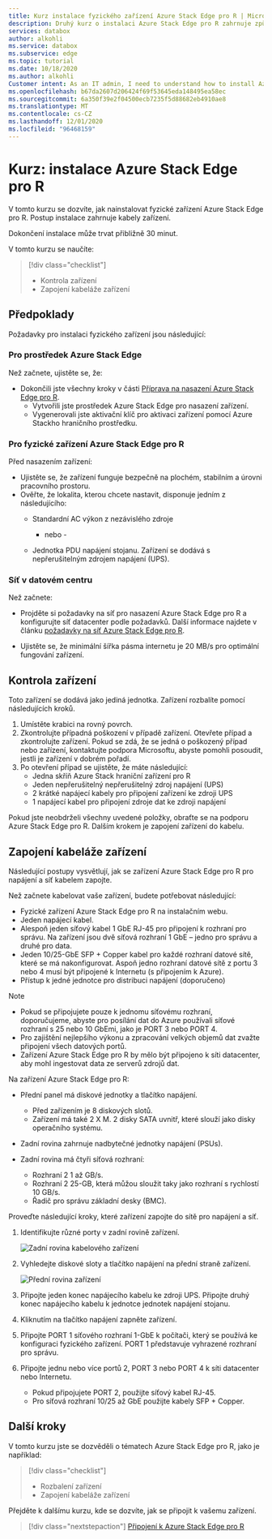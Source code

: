 ```yaml
---
title: Kurz instalace fyzického zařízení Azure Stack Edge pro R | Microsoft Docs
description: Druhý kurz o instalaci Azure Stack Edge pro R zahrnuje způsob, jak kabelovat fyzické zařízení pro napájení a síť.
services: databox
author: alkohli
ms.service: databox
ms.subservice: edge
ms.topic: tutorial
ms.date: 10/18/2020
ms.author: alkohli
Customer intent: As an IT admin, I need to understand how to install Azure Stack Edge Pro R in datacenter so I can use it to transfer data to Azure.
ms.openlocfilehash: b67da2607d206424f69f53645eda148495ea58ec
ms.sourcegitcommit: 6a350f39e2f04500ecb7235f5d88682eb4910ae8
ms.translationtype: MT
ms.contentlocale: cs-CZ
ms.lasthandoff: 12/01/2020
ms.locfileid: "96468159"
---
```

# <a name="tutorial-install-azure-stack-edge-pro-r"></a>Kurz: instalace Azure Stack Edge pro R

V tomto kurzu se dozvíte, jak nainstalovat fyzické zařízení Azure Stack Edge pro R. Postup instalace zahrnuje kabely zařízení.

Dokončení instalace může trvat přibližně 30 minut.

V tomto kurzu se naučíte:

> [!div class="checklist"]
> * Kontrola zařízení
> * Zapojení kabeláže zařízení

## <a name="prerequisites"></a>Předpoklady

Požadavky pro instalaci fyzického zařízení jsou následující:

### <a name="for-the-azure-stack-edge-resource"></a>Pro prostředek Azure Stack Edge

Než začnete, ujistěte se, že:

* Dokončili jste všechny kroky v části [Příprava na nasazení Azure Stack Edge pro R](azure-stack-edge-pro-r-deploy-prep.md).
    * Vytvořili jste prostředek Azure Stack Edge pro nasazení zařízení.
    * Vygenerovali jste aktivační klíč pro aktivaci zařízení pomocí Azure Stackho hraničního prostředku.

 
### <a name="for-the-azure-stack-edge-pro-r-physical-device"></a>Pro fyzické zařízení Azure Stack Edge pro R

Před nasazením zařízení:

- Ujistěte se, že zařízení funguje bezpečně na plochém, stabilním a úrovni pracovního prostoru.
- Ověřte, že lokalita, kterou chcete nastavit, disponuje jedním z následujícího:
    - Standardní AC výkon z nezávislého zdroje

        - nebo -
    - Jednotka PDU napájení stojanu. Zařízení se dodává s nepřerušitelným zdrojem napájení (UPS).
    

### <a name="for-the-network-in-the-datacenter"></a>Síť v datovém centru

Než začnete:

- Projděte si požadavky na síť pro nasazení Azure Stack Edge pro R a konfigurujte síť datacenter podle požadavků. Další informace najdete v článku [požadavky na síť Azure Stack Edge pro R](azure-stack-edge-pro-r-system-requirements.md#networking-port-requirements).

- Ujistěte se, že minimální šířka pásma internetu je 20 MB/s pro optimální fungování zařízení.


## <a name="inspect-the-device"></a>Kontrola zařízení

Toto zařízení se dodává jako jediná jednotka. Zařízení rozbalíte pomocí následujících kroků.

1. Umístěte krabici na rovný povrch.
2. Zkontrolujte případná poškození v případě zařízení. Otevřete případ a zkontrolujte zařízení. Pokud se zdá, že se jedná o poškozený případ nebo zařízení, kontaktujte podpora Microsoftu, abyste pomohli posoudit, jestli je zařízení v dobrém pořadí.
3. Po otevření případ se ujistěte, že máte následující:
    - Jedna skříň Azure Stack hraniční zařízení pro R
    - Jeden nepřerušitelný nepřerušitelný zdroj napájení (UPS)
    - 2 krátké napájecí kabely pro připojení zařízení ke zdroji UPS
    - 1 napájecí kabel pro připojení zdroje dat ke zdroji napájení

Pokud jste neobdrželi všechny uvedené položky, obraťte se na podporu Azure Stack Edge pro R. Dalším krokem je zapojení zařízení do kabelu.


## <a name="cable-the-device"></a>Zapojení kabeláže zařízení

Následující postupy vysvětlují, jak se zařízení Azure Stack Edge pro R pro napájení a síť kabelem zapojte.

Než začnete kabelovat vaše zařízení, budete potřebovat následující:

- Fyzické zařízení Azure Stack Edge pro R na instalačním webu.
- Jeden napájecí kabel.
- Alespoň jeden síťový kabel 1 GbE RJ-45 pro připojení k rozhraní pro správu. Na zařízení jsou dvě síťová rozhraní 1 GbE – jedno pro správu a druhé pro data.
- Jeden 10/25-GbE SFP + Copper kabel pro každé rozhraní datové sítě, které se má nakonfigurovat. Aspoň jedno rozhraní datové sítě z portu 3 nebo 4 musí být připojené k Internetu (s připojením k Azure).  
- Přístup k jedné jednotce pro distribuci napájení (doporučeno)

> [!NOTE]
> - Pokud se připojujete pouze k jednomu síťovému rozhraní, doporučujeme, abyste pro posílání dat do Azure používali síťové rozhraní s 25 nebo 10 GbEmi, jako je PORT 3 nebo PORT 4. 
> - Pro zajištění nejlepšího výkonu a zpracování velkých objemů dat zvažte připojení všech datových portů.
> - Zařízení Azure Stack Edge pro R by mělo být připojeno k síti datacenter, aby mohl ingestovat data ze serverů zdrojů dat.

Na zařízení Azure Stack Edge pro R:

- Přední panel má diskové jednotky a tlačítko napájení.

    - Před zařízením je 8 diskových slotů.
    - Zařízení má také 2 X M. 2 disky SATA uvnitř, které slouží jako disky operačního systému. 

- Zadní rovina zahrnuje nadbytečné jednotky napájení (PSUs).
- Zadní rovina má čtyři síťová rozhraní:

    - Rozhraní 2 1 až GB/s.
    - Rozhraní 2 25-GB, která můžou sloužit taky jako rozhraní s rychlostí 10 GB/s.
    - Řadič pro správu základní desky (BMC).

<!--- The back plane has two network cards corresponding to the 4 ports:

    - QLogic FastLinQ 41264
    - QLogic FastLinQ 41262

For a full list of supported cables, switches, and transceivers for these network cards, go to [Cavium FastlinQ 41000 Series Interoperability Matrix](https://www.marvell.com/documents/xalflardzafh32cfvi0z/).-->
 
Proveďte následující kroky, které zařízení zapojte do sítě pro napájení a síť.

1. Identifikujte různé porty v zadní rovině zařízení.

    ![Zadní rovina kabelového zařízení](./media/azure-stack-edge-pro-r-deploy-install/backplane-cabled.png)

2. Vyhledejte diskové sloty a tlačítko napájení na přední straně zařízení.

    ![Přední rovina zařízení](./media/azure-stack-edge-pro-r-deploy-install/device-front-plane-labeled-1.png)

3. Připojte jeden konec napájecího kabelu ke zdroji UPS. Připojte druhý konec napájecího kabelu k jednotce jednotek napájení stojanu. 
5. Kliknutím na tlačítko napájení zapněte zařízení.
6. Připojte PORT 1 síťového rozhraní 1-GbE k počítači, který se používá ke konfiguraci fyzického zařízení. PORT 1 představuje vyhrazené rozhraní pro správu.
7. Připojte jednu nebo více portů 2, PORT 3 nebo PORT 4 k síti datacenter nebo Internetu.

    - Pokud připojujete PORT 2, použijte síťový kabel RJ-45.
    - Pro síťová rozhraní 10/25 až GbE použijte kabely SFP + Copper.

## <a name="next-steps"></a>Další kroky

V tomto kurzu jste se dozvěděli o tématech Azure Stack Edge pro R, jako je například:

> [!div class="checklist"]
> * Rozbalení zařízení
> * Zapojení kabeláže zařízení

Přejděte k dalšímu kurzu, kde se dozvíte, jak se připojit k vašemu zařízení.

> [!div class="nextstepaction"]
> [Připojení k Azure Stack Edge pro R](./azure-stack-edge-pro-r-deploy-connect.md)
